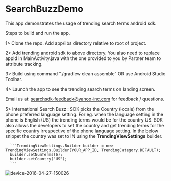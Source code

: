 # SearchBuzzDemo

This app demonstrates the usage of trending search terms android sdk.

Steps to build and run the app.

1> Clone the repo. Add app/libs directory relative to root of project.

2> Add trending android sdk to above directory. You also need to replace appId in MainActivity.java with the one provided to you by Partner team to attribute tracking.

3> Build using command "./gradlew clean assemble" OR use Android Studio Toolbar.

4> Launch the app to see the trending search terms on landing screen.

Email us at: searchsdk-feedback@yahoo-inc.com for feedback / questions.

5> International Search Buzz :
    SDK picks the Country (locale) from the phone preferred language setting. For eg. when the language setting in the phone is English (US) the trending terms would be for the country US.
    SDK also allows the developers to set the country and get trending terms for the specific country irrespective of the phone language setting.
    In the below snippet the country was set to IN using the **TrendingViewSettings** builder.

      ```TrendingViewSettings.Builder builder = new TrendingViewSettings.Builder(YOUR_APP_ID, TrendingCategory.DEFAULT);
      builder.setNumTerms(6);
      builder.setCountry("US");
      ```


![device-2016-04-27-150026](https://cloud.githubusercontent.com/assets/1653569/14871866/6e3d7252-0c9b-11e6-98fa-89bf90bd5567.png)
